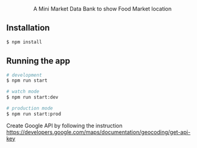   <p align="center">A Mini Market Data Bank to show Food Market location</p>

## Installation

```bash
$ npm install
```

## Running the app

```bash
# development
$ npm run start

# watch mode
$ npm run start:dev

# production mode
$ npm run start:prod
```

Create Google API by following the instruction [https://developers.google.com/maps/documentation/geocoding/get-api-key
](here)

